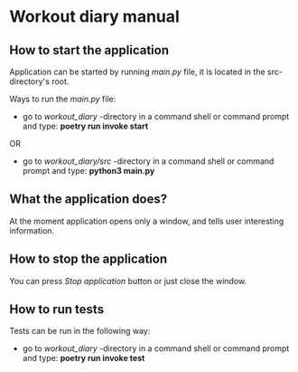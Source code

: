 # **Workout diary manual**

## **How to start the application**

Application can be started by running *main.py* file, it is located in the src-directory's root.

Ways to run the *main.py* file:

- go to *workout_diary* -directory in a command shell or command prompt and type: **poetry run invoke start**

OR

- go to *workout_diary/src* -directory in a command shell or command prompt and type: **python3 main.py**

## **What the application does?**

At the moment application opens only a window, and tells user interesting information.

## **How to stop the application**

You can press *Stop application* button or just close the window.

## **How to run tests**

Tests can be run in the following way: 
- go to *workout_diary* -directory in a command shell or command prompt and type: **poetry run invoke test**
